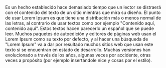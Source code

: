 Es un hecho establecido hace demasiado tiempo que un lector se distraerá con el contenido del texto de
un sitio mientras que mira su diseño. El punto de usar Lorem Ipsum es que tiene una distribución más o
menos normal de las letras, al contrario de usar textos como por ejemplo "Contenido aquí, contenido aquí".
Estos textos hacen parecerlo un español que se puede leer. Muchos paquetes de autoedición y editores de páginas
web usan el Lorem Ipsum como su texto por defecto, y al hacer una búsqueda de "Lorem Ipsum" va a dar por
resultado muchos sitios web que usan este texto si se encuentran en estado de desarrollo. Muchas versiones
han evolucionado a través de los años, algunas veces por accidente, otras veces a propósito
(por ejemplo insertándole nice y cosas por el estilo).
